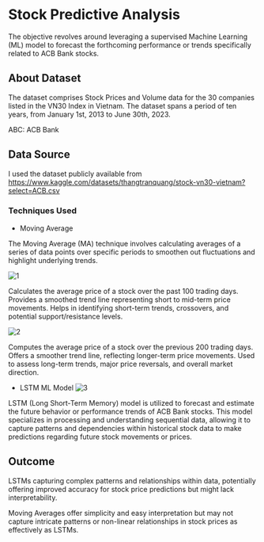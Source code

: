 # Stock Predictive Analysis

The objective revolves around leveraging a supervised Machine Learning (ML) model to forecast the forthcoming performance or trends specifically related to ACB Bank stocks.

## About Dataset

The dataset comprises Stock Prices and Volume data for the 30 companies listed in the VN30 Index in Vietnam.
The dataset spans a period of ten years, from January 1st, 2013 to June 30th, 2023.

ABC: ACB Bank

## Data Source

I used the dataset publicly available from https://www.kaggle.com/datasets/thangtranquang/stock-vn30-vietnam?select=ACB.csv

### Techniques Used
* Moving Average

The Moving Average (MA) technique involves calculating averages of a series of data points over specific periods to smoothen out fluctuations and highlight underlying trends.

![1](100MA.png)

  Calculates the average price of a stock over the past 100 trading days.
  Provides a smoothed trend line representing short to mid-term price movements.
  Helps in identifying short-term trends, crossovers, and potential support/resistance levels.

![2](100MA_&_200MA.png)

  Computes the average price of a stock over the previous 200 trading days.
  Offers a smoother trend line, reflecting longer-term price movements.
  Used to assess long-term trends, major price reversals, and overall market direction.

* LSTM ML Model
![3]([Prediction_vs_Original_Price.png](https://github.com/HoangPham2704/Stock_Trend_Prediction/blob/main/Picture/Prediction_vs_Original_Price.png?raw=true))

 LSTM (Long Short-Term Memory) model is utilized to forecast and estimate the future behavior or performance trends of ACB Bank stocks. This model specializes in processing and understanding sequential data, allowing it to capture patterns and dependencies within historical stock data to make predictions regarding future stock movements or prices.

## Outcome

LSTMs capturing complex patterns and relationships within data, potentially offering improved accuracy for stock price predictions but might lack interpretability.

Moving Averages offer simplicity and easy interpretation but may not capture intricate patterns or non-linear relationships in stock prices as effectively as LSTMs. 
